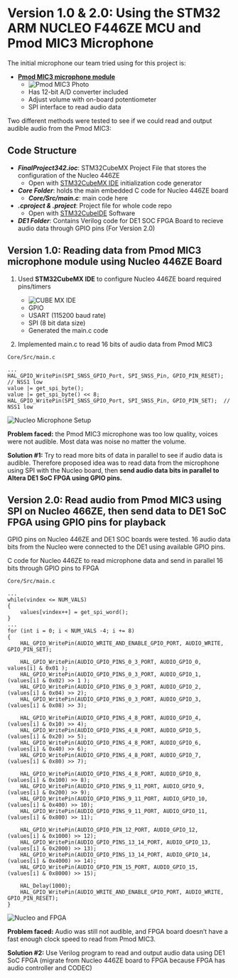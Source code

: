 # Version 1.0 & 2.0: Using the STM32 ARM NUCLEO F446ZE MCU and Pmod MIC3 Microphone

The initial microphone our team tried using for this project is:
- [**Pmod MIC3 microphone module**](https://digilent.com/reference/pmod/pmodmic3/start)
  - ![Pmod MIC3 Photo](https://github.com/mayawarrier/ece342-final-project/blob/main/Documents%2C%20Manuals%20and%20Proposal/Photos/Pmod_MIC3.jpg)
  - Has 12-bit A/D converter included
  - Adjust volume with on-board potentiometer
  - SPI interface to read audio data

Two different methods were tested to see if we could read and output audible audio from the Pmod MIC3:

## Code Structure
- _**FinalProject342.ioc**_: STM32CubeMX Project File that stores the configuration of the Nucleo 446ZE
  - Open with [STM32CubeMX IDE](https://www.st.com/en/development-tools/stm32cubemx.html) initialization code generator
- _**Core Folder**_: holds the main embedded C code for Nucleo 446ZE board
  - _**Core/Src/main.c**_: main code here
- _**.cproject & .project**_: Project file for whole code repo
  - Open with [STM32CubeIDE](https://www.st.com/en/development-tools/stm32cubeide.html) Software
- _**DE1 Folder**_: Contains Verilog code for DE1 SOC FPGA Board to recieve audio data through GPIO pins (For Version 2.0)


## Version 1.0: Reading data from Pmod MIC3 microphone module using Nucleo 446ZE Board

1. Used **STM32CubeMX IDE** to configure Nucleo 446ZE board required pins/timers
   - ![CUBE MX IDE](https://github.com/mayawarrier/ece342-final-project/blob/main/Documents%2C%20Manuals%20and%20Proposal/Photos/CUBE_MX.jpg)
   - GPIO
   - USART (115200 baud rate)
   - SPI (8 bit data size)
   - Generated the main.c code

2. Implemented main.c to read 16 bits of audio data from Pmod MIC3
```
Core/Src/main.c

...
HAL_GPIO_WritePin(SPI_SNSS_GPIO_Port, SPI_SNSS_Pin, GPIO_PIN_RESET); // NSS1 low
value |= get_spi_byte();
value |= get_spi_byte() << 8;
HAL_GPIO_WritePin(SPI_SNSS_GPIO_Port, SPI_SNSS_Pin, GPIO_PIN_SET);  // NSS1 low
```

![Nucleo Microphone Setup](https://github.com/mayawarrier/ece342-final-project/blob/main/Documents%2C%20Manuals%20and%20Proposal/Photos/nucleo_mic.jpg)

**Problem faced:** the Pmod MIC3 microphone was too low quality, voices were not audible. Most data was noise no matter the volume.

**Solution #1:** Try to read more bits of data in parallel to see if audio data is audible. Therefore proposed idea was to read data from the microphone using SPI with the Nucleo board, then **send audio data bits in parallel to Altera DE1 SoC FPGA using GPIO pins.**




## Version 2.0: Read audio from Pmod MIC3 using SPI on Nucleo 466ZE, then send data to DE1 SoC FPGA using GPIO pins for playback
GPIO pins on Nucleo 446ZE and DE1 SOC boards were tested. 16 audio data bits from the Nucleo were connected to the DE1 using available GPIO pins.

C code for Nucleo 446ZE to read microphone data and send in parallel 16 bits through GPIO pins to FPGA
```
Core/Src/main.c

...
while(vindex <= NUM_VALS)
{
    values[vindex++] = get_spi_word();
}
...
for (int i = 0; i < NUM_VALS -4; i += 8)
{				
    HAL_GPIO_WritePin(AUDIO_WRITE_AND_ENABLE_GPIO_PORT, AUDIO_WRITE, GPIO_PIN_SET);

    HAL_GPIO_WritePin(AUDIO_GPIO_PINS_0_3_PORT, AUDIO_GPIO_0, values[i] & 0x01 );
    HAL_GPIO_WritePin(AUDIO_GPIO_PINS_0_3_PORT, AUDIO_GPIO_1, (values[i] & 0x02) >> 1 );
    HAL_GPIO_WritePin(AUDIO_GPIO_PINS_0_3_PORT, AUDIO_GPIO_2, (values[i] & 0x04) >> 2);
    HAL_GPIO_WritePin(AUDIO_GPIO_PINS_0_3_PORT, AUDIO_GPIO_3, (values[i] & 0x08) >> 3);

    HAL_GPIO_WritePin(AUDIO_GPIO_PINS_4_8_PORT, AUDIO_GPIO_4, (values[i] & 0x10) >> 4);
    HAL_GPIO_WritePin(AUDIO_GPIO_PINS_4_8_PORT, AUDIO_GPIO_5, (values[i] & 0x20) >> 5);
    HAL_GPIO_WritePin(AUDIO_GPIO_PINS_4_8_PORT, AUDIO_GPIO_6, (values[i] & 0x40) >> 6);
    HAL_GPIO_WritePin(AUDIO_GPIO_PINS_4_8_PORT, AUDIO_GPIO_7, (values[i] & 0x80) >> 7);

    HAL_GPIO_WritePin(AUDIO_GPIO_PINS_4_8_PORT, AUDIO_GPIO_8, (values[i] & 0x100) >> 8);
    HAL_GPIO_WritePin(AUDIO_GPIO_PINS_9_11_PORT, AUDIO_GPIO_9, (values[i] & 0x200) >> 9);
    HAL_GPIO_WritePin(AUDIO_GPIO_PINS_9_11_PORT, AUDIO_GPIO_10, (values[i] & 0x400) >> 10);
    HAL_GPIO_WritePin(AUDIO_GPIO_PINS_9_11_PORT, AUDIO_GPIO_11, (values[i] & 0x800) >> 11);

    HAL_GPIO_WritePin(AUDIO_GPIO_PIN_12_PORT, AUDIO_GPIO_12, (values[i] & 0x1000) >> 12);
    HAL_GPIO_WritePin(AUDIO_GPIO_PINS_13_14_PORT, AUDIO_GPIO_13, (values[i] & 0x2000) >> 13);
    HAL_GPIO_WritePin(AUDIO_GPIO_PINS_13_14_PORT, AUDIO_GPIO_14, (values[i] & 0x4000) >> 14);
    HAL_GPIO_WritePin(AUDIO_GPIO_PIN_15_PORT, AUDIO_GPIO_15, (values[i] & 0x8000) >> 15);

    HAL_Delay(1000);
    HAL_GPIO_WritePin(AUDIO_WRITE_AND_ENABLE_GPIO_PORT, AUDIO_WRITE, GPIO_PIN_RESET);
}
```
![Nucleo and FPGA](https://github.com/mayawarrier/ece342-final-project/blob/main/Documents%2C%20Manuals%20and%20Proposal/Photos/nucleo_de1_gpio.jpg)

**Problem faced:** Audio was still not audible, and FPGA board doesn’t have a fast enough clock speed to read from Pmod MIC3.

**Solution #2:** Use Verilog program to read and output audio data using DE1 SoC FPGA (migrate from Nucleo 446ZE board to FPGA because FPGA has audio controller and CODEC)
